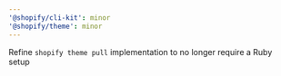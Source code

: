 ```yaml
---
'@shopify/cli-kit': minor
'@shopify/theme': minor
---
```


Refine `shopify theme pull` implementation to no longer require a Ruby setup
